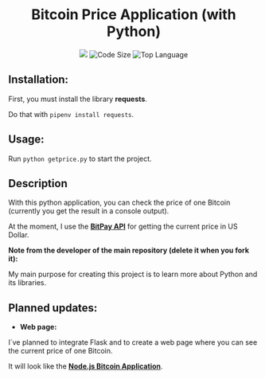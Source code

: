 <h1 align="center">Bitcoin Price Application (with Python)</h1>

<p align="center">
    <a href="https://discord.gg/ccpgH3b"><img src="https://img.shields.io/badge/Discord-Join%20Server-7289DA.svg" /></a>
    <img src="https://img.shields.io/github/languages/code-size/julianYaman/bitcoinPriceApp_python.svg" alt="Code Size" />
    <img src="https://img.shields.io/github/languages/top/julianYaman/bitcoinPriceApp_python.svg" alt="Top Language"/>
</p>

## Installation:
First, you must install the library **requests**.

Do that with ``pipenv install requests``.

## Usage:
Run ``python getprice.py`` to start the project.

## Description

With this python application, you can check the price of one Bitcoin (currently you get the result in a console output).

At the moment, I use the **[BitPay API](https://bitpay.com/api/rates/usd)** for getting the current price in US Dollar.

**Note from the developer of the main repository (delete it when you fork it):**

My main purpose for creating this project is to learn more about Python and its libraries.

## Planned updates:

- **Web page:** 

I´ve planned to integrate Flask and to create a web page where you can see the current price of one Bitcoin.

It will look like the **[Node.js Bitcoin Application](https://github.com/julianYaman/bitcoinPriceApplication_web)**.
